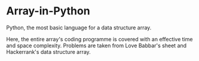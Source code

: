 # Array-in-Python
Python, the most basic language for a data structure array.

Here, the entire array's coding programme is covered with an effective time and space complexity.
Problems are taken from Love Babbar's sheet and Hackerrank's data structure array.

